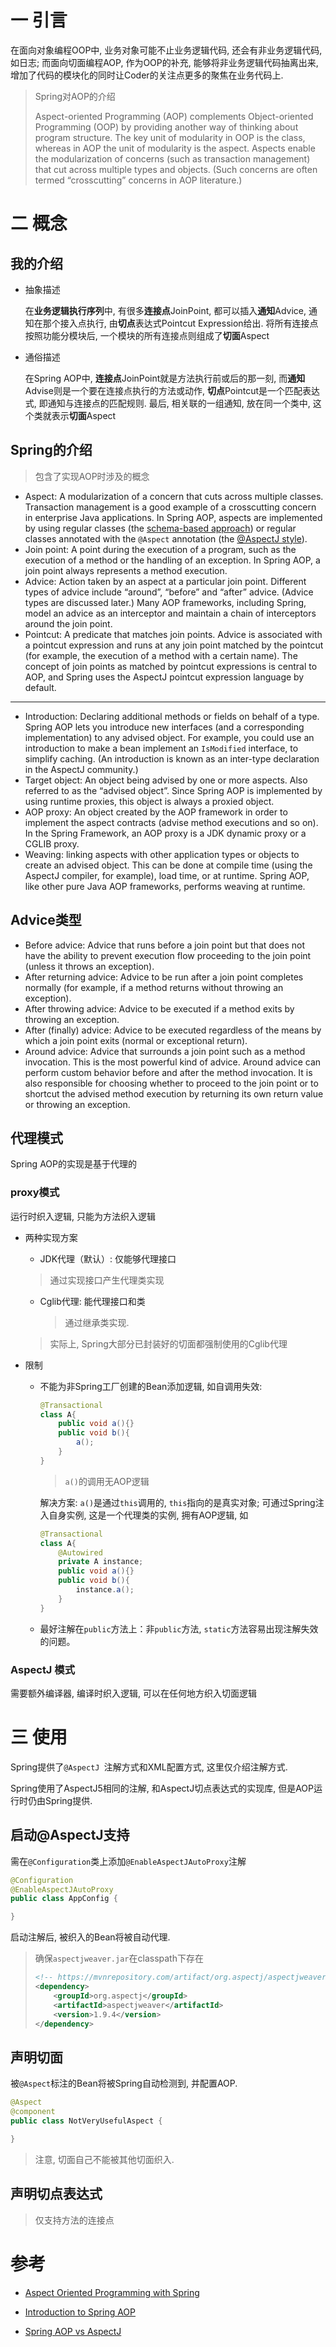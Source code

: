# 一 引言

在面向对象编程OOP中, 业务对象可能不止业务逻辑代码, 还会有非业务逻辑代码, 如日志; 而面向切面编程AOP, 作为OOP的补充, 能够将非业务逻辑代码抽离出来, 增加了代码的模块化的同时让Coder的关注点更多的聚焦在业务代码上.

> Spring对AOP的介绍
>
>  Aspect-oriented Programming (AOP) complements Object-oriented Programming (OOP) by providing another way of thinking about program structure. The key unit of modularity in OOP is the class, whereas in AOP the unit of modularity is the aspect. Aspects enable the modularization of concerns (such as transaction management) that cut across multiple types and objects. (Such concerns are often termed “crosscutting” concerns in AOP literature.) 

# 二 概念

## 我的介绍

* 抽象描述

  在**业务逻辑执行序列**中, 有很多**连接点**JoinPoint, 都可以插入**通知**Advice, 通知在那个接入点执行, 由**切点**表达式Pointcut Expression给出. 将所有连接点按照功能分模块后, 一个模块的所有连接点则组成了**切面**Aspect

* 通俗描述

  在Spring AOP中, **连接点**JoinPoint就是方法执行前或后的那一刻, 而**通知**Advise则是一个要在连接点执行的方法或动作, **切点**Pointcut是一个匹配表达式, 即通知与连接点的匹配规则. 最后, 相关联的一组通知, 放在同一个类中, 这个类就表示**切面**Aspect

## Spring的介绍

> 包含了实现AOP时涉及的概念

* Aspect: A modularization of a concern that cuts across multiple classes. Transaction management is a good example of a crosscutting concern in enterprise Java applications. In Spring AOP, aspects are implemented by using regular classes (the [schema-based approach](https://docs.spring.io/spring-framework/docs/current/spring-framework-reference/core.html#aop-schema)) or regular classes annotated with the `@Aspect` annotation (the [@AspectJ style](https://docs.spring.io/spring-framework/docs/current/spring-framework-reference/core.html#aop-ataspectj)).
* Join point: A point during the execution of a program, such as the execution of a method or the handling of an exception. In Spring AOP, a join point always represents a method execution.
* Advice: Action taken by an aspect at a particular join point. Different types of advice include “around”, “before” and “after” advice. (Advice types are discussed later.) Many AOP frameworks, including Spring, model an advice as an interceptor and maintain a chain of interceptors around the join point.
* Pointcut: A predicate that matches join points. Advice is associated with a pointcut expression and runs at any join point matched by the pointcut (for example, the execution of a method with a certain name). The concept of join points as matched by pointcut expressions is central to AOP, and Spring uses the AspectJ pointcut expression language by default.

------------

* Introduction: Declaring additional methods or fields on behalf of a type. Spring AOP lets you introduce new interfaces (and a corresponding implementation) to any advised object. For example, you could use an introduction to make a bean implement an `IsModified` interface, to simplify caching. (An introduction is known as an inter-type declaration in the AspectJ community.)
* Target object: An object being advised by one or more aspects. Also referred to as the “advised object”. Since Spring AOP is implemented by using runtime proxies, this object is always a proxied object.
* AOP proxy: An object created by the AOP framework in order to implement the aspect contracts (advise method executions and so on). In the Spring Framework, an AOP proxy is a JDK dynamic proxy or a CGLIB proxy.
* Weaving: linking aspects with other application types or objects to create an advised object. This can be done at compile time (using the AspectJ compiler, for example), load time, or at runtime. Spring AOP, like other pure Java AOP frameworks, performs weaving at runtime.

## Advice类型

* Before advice: Advice that runs before a join point but that does not have the ability to prevent execution flow proceeding to the join point (unless it throws an exception).
* After returning advice: Advice to be run after a join point completes normally (for example, if a method returns without throwing an exception).
* After throwing advice: Advice to be executed if a method exits by throwing an exception.
* After (finally) advice: Advice to be executed regardless of the means by which a join point exits (normal or exceptional return).
* Around advice: Advice that surrounds a join point such as a method invocation. This is the most powerful kind of advice. Around advice can perform custom behavior before and after the method invocation. It is also responsible for choosing whether to proceed to the join point or to shortcut the advised method execution by returning its own return value or throwing an exception.

## 代理模式

Spring AOP的实现是基于代理的

### proxy模式

运行时织入逻辑, 只能为方法织入逻辑

* 两种实现方案
  * JDK代理（默认）: 仅能够代理接口
  
  > 通过实现接口产生代理类实现
  
  * Cglib代理: 能代理接口和类
  
    > 通过继承类实现.
  
  > 实际上, Spring大部分已封装好的切面都强制使用的Cglib代理
  
* 限制

  * 不能为非Spring工厂创建的Bean添加逻辑, 如自调用失效:

    ```java
    @Transactional
    class A{
        public void a(){}
        public void b(){
            a();
        }
    }
    ```

    > `a()`的调用无AOP逻辑

    解决方案: `a()`是通过`this`调用的, `this`指向的是真实对象; 可通过Spring注入自身实例, 这是一个代理类的实例, 拥有AOP逻辑, 如

    ```java
    @Transactional
    class A{
        @Autowired
        private A instance;
        public void a(){}
        public void b(){
            instance.a();
        }
    }
    ```

  * 最好注解在`public`方法上：非`public`方法, `static`方法容易出现注解失效的问题。

### AspectJ 模式

需要额外编译器, 编译时织入逻辑, 可以在任何地方织入切面逻辑

# 三 使用

Spring提供了`@AspectJ `注解方式和XML配置方式, 这里仅介绍注解方式.

Spring使用了AspectJ5相同的注解, 和AspectJ切点表达式的实现库, 但是AOP运行时仍由Spring提供.

## 启动@AspectJ支持

需在`@Configuration`类上添加`@EnableAspectJAutoProxy`注解

```java
@Configuration
@EnableAspectJAutoProxy
public class AppConfig {

}
```

启动注解后, 被织入的Bean将被自动代理.

> 确保` aspectjweaver.jar `在classpath下存在
>
> ```xml
> <!-- https://mvnrepository.com/artifact/org.aspectj/aspectjweaver -->
> <dependency>
>     <groupId>org.aspectj</groupId>
>     <artifactId>aspectjweaver</artifactId>
>     <version>1.9.4</version>
> </dependency>
> 
> ```

## 声明切面

被`@Aspect`标注的Bean将被Spring自动检测到, 并配置AOP.

```java
@Aspect
@component
public class NotVeryUsefulAspect {

}
```

> 注意, 切面自己不能被其他切面织入.

## 声明切点表达式

> 仅支持方法的连接点

# 参考

* [Aspect Oriented Programming with Spring](https://docs.spring.io/spring-framework/docs/current/spring-framework-reference/core.html#aop)

* [Introduction to Spring AOP](https://www.baeldung.com/spring-aop)
* [Spring AOP vs AspectJ](https://stackoverflow.com/questions/1606559/spring-aop-vs-aspectj)

